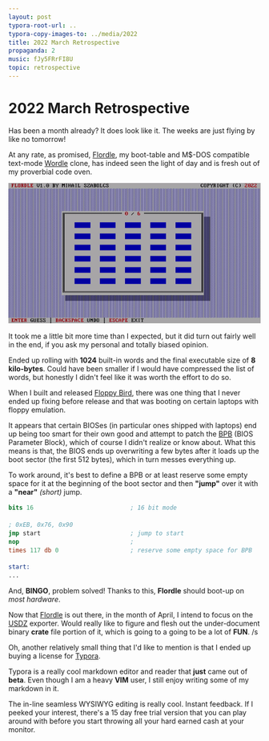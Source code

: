 ```yaml
---
layout: post
typora-root-url: ..
typora-copy-images-to: ../media/2022
title: 2022 March Retrospective
propaganda: 2
music: fJy5FRrFI8U
topic: retrospective
---
```

2022 March Retrospective
===========
Has been a month already? It does look like it. The weeks are just flying by like no tomorrow!

At any rate, as promised, [Flordle][flordle], my boot-table and M$-DOS compatible text-mode [Wordle][wordle] clone, has indeed seen the light of day and is fresh out of my proverbial code oven.

![flordle](/media/2022/flordle.gif)

It took me a little bit more time than I expected, but it did turn out fairly well in the end, if you ask my personal and totally biased opinion.

Ended up rolling with **1024** built-in words and the final executable size of **8 kilo-bytes**. Could have been smaller if I would have compressed the list of words, but honestly I didn't feel like it was worth the effort to do so.

When I built and released [Floppy Bird][floppybird], there was one thing that I never ended up fixing before release and that was booting on certain laptops with floppy emulation.

It appears that certain BIOSes (in particular ones shipped with laptops) end up being too smart for their own good and attempt to patch the [BPB][bpb] (BIOS Parameter Block), which of course I didn't realize or know about. What this means is that, the BIOS ends up overwriting a few bytes after it loads up the boot sector (the first 512 bytes), which in turn messes everything up.

To work around, it's best to define a BPB or at least reserve some empty space for it at the beginning of the boot sector and then **"jump"** over it with a **"near"** *(short)* jump.

```nasm
bits 16                           ; 16 bit mode

; 0xEB, 0x76, 0x90
jmp start                         ; jump to start
nop                               ;
times 117 db 0                    ; reserve some empty space for BPB

start:
...
```

And, **BINGO**, problem solved! Thanks to this, **Flordle** should boot-up on *most hardware*.

Now that [Flordle][flordle] is out there, in the month of April, I intend to focus on the [USDZ][usdz] exporter. Would really like to figure and flesh out the under-document binary **crate** file portion of it, which is going to a going to be a lot of **FUN**. /s

Oh, another relatively small thing that I'd like to mention is that I ended up buying a license for [Typora][typora].

Typora is a really cool markdown editor and reader that **just** came out of **beta**. Even though I am a heavy **VIM** user, I still enjoy writing some of my markdown in it.

The in-line seamless WYSIWYG editing is really cool. Instant feedback. If I peeked your interest, there's a 15 day free trial version that you can play around with before you start throwing all your hard earned cash at your monitor.

[flordle]: /flordle
[floppybird]: /floppybird
[bpb]: https://en.wikipedia.org/wiki/BIOS_parameter_block
[wordle]: https://www.nytimes.com/games/wordle/index.html
[usdz]: https://graphics.pixar.com/usd/release/spec_usdz.html
[typora]: https://typora.io
